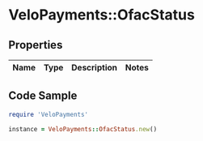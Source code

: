 # VeloPayments::OfacStatus

## Properties

Name | Type | Description | Notes
------------ | ------------- | ------------- | -------------

## Code Sample

```ruby
require 'VeloPayments'

instance = VeloPayments::OfacStatus.new()
```



